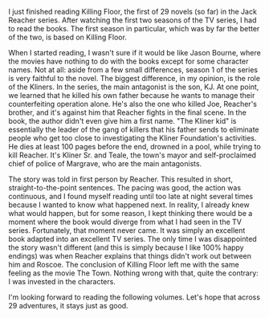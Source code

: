 I just finished reading Killing Floor, the first of 29 novels (so far) in the Jack Reacher series.
After watching the first two seasons of the TV series, I had to read the books. The first season in particular, which was by far the better of the two, is based on Killing Floor.

When I started reading, I wasn't sure if it would be like Jason Bourne, where the movies have nothing to do with the books except for some character names. Not at all: aside from a few small differences, season 1 of the series is very faithful to the novel.
The biggest difference, in my opinion, is the role of the Kliners. In the series, the main antagonist is the son, KJ. At one point, we learned that he killed his own father because he wants to manage their counterfeiting operation alone. He's also the one who killed Joe, Reacher's brother, and it's against him that Reacher fights in the final scene.
In the book, the author didn't even give him a first name. "The Kliner kid" is essentially the leader of the gang of killers that his father sends to eliminate people who get too close to investigating the Kliner Foundation's activities. He dies at least 100 pages before the end, drowned in a pool, while trying to kill Reacher. It's Kliner Sr. and Teale, the town's mayor and self-proclaimed chief of police of Margrave, who are the main antagonists.

The story was told in first person by Reacher. This resulted in short, straight-to-the-point sentences. The pacing was good, the action was continuous, and I found myself reading until too late at night several times because I wanted to know what happened next. In reality, I already knew what would happen, but for some reason, I kept thinking there would be a moment where the book would diverge from what I had seen in the TV series. Fortunately, that moment never came. It was simply an excellent book adapted into an excellent TV series.
The only time I was disappointed the story wasn't different (and this is simply because I like 100% happy endings) was when Reacher explains that things didn't work out between him and Roscoe. The conclusion of Killing Floor left me with the same feeling as the movie The Town. Nothing wrong with that, quite the contrary: I was invested in the characters.

I'm looking forward to reading the following volumes. Let's hope that across 29 adventures, it stays just as good.
